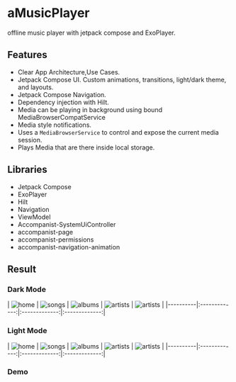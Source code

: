 # aMusicPlayer
offline music player with jetpack compose and ExoPlayer.

## Features

- Clear App Architecture,Use Cases.
- Jetpack Compose UI. Custom animations, transitions, light/dark theme, and layouts.
- Jetpack Compose Navigation.
- Dependency injection with Hilt.
- Media can be playing in background using bound MediaBrowserCompatService
- Media style notifications.
- Uses a `MediaBrowserService` to control and expose the current media session.
- Plays Media that are there inside local storage.

## Libraries

- Jetpack Compose
- ExoPlayer
- Hilt
- Navigation
- ViewModel
- Accompanist-SystemUiController
- accompanist-page
- accompanist-permissions
- accompanist-navigation-animation

## Result

### Dark Mode
| ![home](screenshots/d_home.jpg) | ![songs](screenshots/d_songs.jpg) |  ![albums](screenshots/d_album.jpg) | ![artists](screenshots/d_artist.jpg) | ![artists](screenshots/d_playlist.jpg) |
|----------|:-------------:|:-------------:|:-------------:|

### Light Mode
| ![home](screenshots/l_home.jpg) | ![songs](screenshots/l_songs.jpg) |  ![albums](screenshots/l_album.jpg) | ![artists](screenshots/l_artist.jpg) | ![artists](screenshots/l_playlist.jpg) |
|----------|:-------------:|:-------------:|:-------------:|

### Demo
